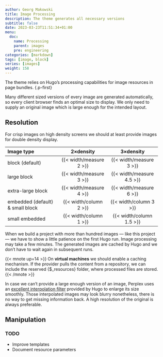 ```yaml
---
author: Georg Makowski
title: Image Processing
description: The theme generates all necessary versions 
subtitle: false
date: 2023-03-23T11:51:34+01:00 
menu:
  doc:
    name: Processing
    parent: images
    pre: engineering
categories: [markdown]
tags: [image, block]
series: [images]
weight: 158
---
```


The theme relies on Hugo’s processing capabilities for image resources in page bundles.
{.p-first}
<!--more-->

Many different sized versions of every image are generated automatically, so every client browser finds an optimal size to display. We only need to supply an original image which is large enough for the intended layout.

## Resolution

For crisp images on high density screens we should at least provide images for double density display.

| Image type | 2&times;density | 3&times;density |
|:-----------|:-------:|:-----:|
| block (default) | {{< width/measure 2 >}} | {{< width/measure 3 >}} |
| large block | {{< width/measure 3 >}} | {{< width/measure 4.5 >}} |
| extra-large block | {{< width/measure 4 >}} | {{< width/measure 6 >}} |
| embedded (default) \& small block | {{< width/column 2 >}} | {{< width/column 3 >}} |
| small embedded | {{< width/column 1 >}} | {{< width/column 1.5 >}} |

When we build a project with more than hundred images — like this project — we have to show a little patience on the first Hugo run. Image processing may take a few minutes. The generated images are cached by Hugo and we don’t have to wait again in subsequent runs.

{{< mnote up=14 >}}
On **virtual machines** we should enable a caching mechanism. If the provider pulls the content from a repository, we can  include the reserved {$_resources} folder, where processed files are stored.
{{< /mnote >}}

In case we can’t provide a large enough version of an image, Perplex uses an [excellent interpolation filter][filter] provided by Hugo to enlarge its size smoothly. Those interpolated images may look blurry nonetheless, there is no way to get missing information back. A high resolution of the original is always preferable.

## Manipulation

### TODO

- Improve templates
- Document resource parameters


[filter]: https://gohugo.io/content-management/image-processing/#resampling-filter
